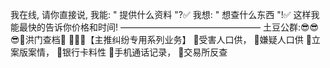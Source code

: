 我在线, 请你直接说, 
我能:  " 提供什么资料 "?✅
我想:  " 想查什么东西 "!✅
这样我能最快的告诉你价格和时间!
————————————————
 土豆公群:😎😎😎👑洪门查档👑
 📱📱📱【主推纠纷专用系列业务】
🦇受害人口供，  🦇嫌疑人口供
🦇立案版案情，  🦇银行卡料性
🦇手机通话记录， 🦇交易所反查


